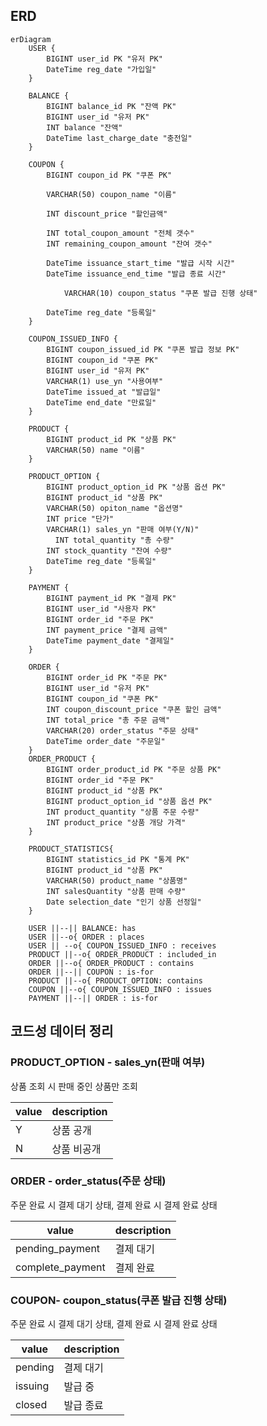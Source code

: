 ## ERD

```mermaid
erDiagram
    USER {
        BIGINT user_id PK "유저 PK"
        DateTime reg_date "가입일"
    }
    
    BALANCE {
        BIGINT balance_id PK "잔액 PK"
        BIGINT user_id "유저 PK"
        INT balance "잔액"
        DateTime last_charge_date "충전일"
    }   

    COUPON {
        BIGINT coupon_id PK "쿠폰 PK"
        
        VARCHAR(50) coupon_name "이름"
        
        INT discount_price "할인금액"
                
        INT total_coupon_amount "전체 갯수"
        INT remaining_coupon_amount "잔여 갯수"

        DateTime issuance_start_time "발급 시작 시간"
        DateTime issuance_end_time "발급 종료 시간"
		    
		    VARCHAR(10) coupon_status "쿠폰 발급 진행 상태"
		    
        DateTime reg_date "등록일"
    }

    COUPON_ISSUED_INFO {
        BIGINT coupon_issued_id PK "쿠폰 발급 정보 PK"
        BIGINT coupon_id "쿠폰 PK"
        BIGINT user_id "유저 PK"
        VARCHAR(1) use_yn "사용여부"
        DateTime issued_at "발급일"
        DateTime end_date "만료일"
    }

    PRODUCT {
        BIGINT product_id PK "상품 PK"
        VARCHAR(50) name "이름"
    }
    
    PRODUCT_OPTION {
        BIGINT product_option_id PK "상품 옵션 PK"
        BIGINT product_id "상품 PK"
        VARCHAR(50) opiton_name "옵션명"
        INT price "단가"
        VARCHAR(1) sales_yn "판매 여부(Y/N)"
	      INT total_quantity "총 수량"
        INT stock_quantity "잔여 수량"
        DateTime reg_date "등록일"
    }

    PAYMENT {
        BIGINT payment_id PK "결제 PK"
        BIGINT user_id "사용자 PK"
        BIGINT order_id "주문 PK"
        INT payment_price "결제 금액"
        DateTime payment_date "결제일"
    }

    ORDER {
        BIGINT order_id PK "주문 PK"
        BIGINT user_id "유저 PK"
        BIGINT coupon_id "쿠폰 PK"
        INT coupon_discount_price "쿠폰 할인 금액"
        INT total_price "총 주문 금액"
        VARCHAR(20) order_status "주문 상태"
        DateTime order_date "주문일"
    }
    ORDER_PRODUCT {
        BIGINT order_product_id PK "주문 상품 PK"
        BIGINT order_id "주문 PK"
        BIGINT product_id "상품 PK"
        BIGINT product_option_id "상품 옵션 PK"
        INT product_quantity "상품 주문 수량"
        INT product_price "상품 개당 가격"
    }  

    PRODUCT_STATISTICS{
        BIGINT statistics_id PK "통계 PK"
        BIGINT product_id "상품 PK"
        VARCHAR(50) product_name "상품명"
        INT salesQuantity "상품 판매 수량"   
        Date selection_date "인기 상품 선정일"
    }

    USER ||--|| BALANCE: has
    USER ||--o{ ORDER : places
    USER || --o{ COUPON_ISSUED_INFO : receives
    PRODUCT ||--o{ ORDER_PRODUCT : included_in
    ORDER ||--o{ ORDER_PRODUCT : contains
    ORDER ||--|| COUPON : is-for
    PRODUCT ||--o{ PRODUCT_OPTION: contains
    COUPON ||--o{ COUPON_ISSUED_INFO : issues
    PAYMENT ||--|| ORDER : is-for

```

## 코드성 데이터 정리

### PRODUCT_OPTION - sales_yn(판매 여부)

상품 조회 시 판매 중인 상품만 조회

| value | description |
| --- | --- |
| Y | 상품 공개 |
| N | 상품 비공개 |

### ORDER - order_status(주문 상태)

주문 완료 시 결제 대기 상태, 결제 완료 시 결제 완료 상태

| value | description |
| --- | --- |
| pending_payment | 결제 대기 |
| complete_payment | 결제 완료 |

### COUPON- coupon_status(쿠폰 발급 진행 상태)

주문 완료 시 결제 대기 상태, 결제 완료 시 결제 완료 상태

| value | description |
| --- | --- |
| pending | 결제 대기 |
| issuing | 발급 중 |
| closed | 발급 종료 |
